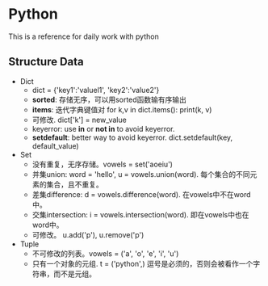 # Python
This is a reference for daily work with python
## Structure Data
- Dict
  - dict = {'key1':'valuel1', 'key2':'value2'}
  - **sorted**: 存储无序，可以用sorted函数输有序输出
  - **items**: 迭代字典键值对 for k,v in dict.items(): print(k, v)
  - 可修改. dict['k'] = new_value
  - keyerror: use **in** or **not in** to avoid keyerror.
  - **setdefault**: better way to avoid keyerror. dict.setdefault(key, default_value)
- Set
  - 没有重复，无序存储。vowels = set('aoeiu')
  - 并集union: word = 'hello', u = vowels.union(word). 每个集合的不同元素的集合，且不重复。
  - 差集difference: d = vowels.difference(word). 在vowels中不在word中。
  - 交集intersection: i = vowels.intersection(word). 即在vowels中也在word中。
  - 可修改。 u.add('p'), u.remove('p')
- Tuple
  - 不可修改的列表。vowels = ('a', 'o', 'e', 'i', 'u')
  - 只有一个对象的元组. t = ('python',) 逗号是必须的，否则会被看作一个字符串，而不是元组。
  

